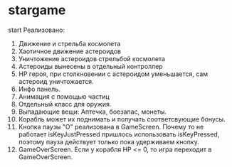 # stargame
start
Реализовано:
1. Движение и стрельба космолета
2. Хаотичное движение астероидов
3. Уничтожение астероидов стрельбой космолета
4. Астероиды вынесены в отдельный контроллер
5. HP героя, при столкновении с астероидом уменьшается, сам астероид уничтожается.
6. Инфо панель.
7. Анимация с помощью частиц
8. Отдельный класс для оружия.
9. Выпадающие вещи: Аптечка, боезапас, монеты.
10. Корабль может их поднимать и получать соответсвующие бонусы.
11. Кнопка паузы "O" реализована в GameScreen.
	Почему то не работает isKeyJustPressed пришлось использовать isKeyPressed,
	поэтому пауза действует только пока удерживаем кнопку.
12. GameOverScreen. Если у корабля HP <= 0, то игра переходит в GameOverScreen.
